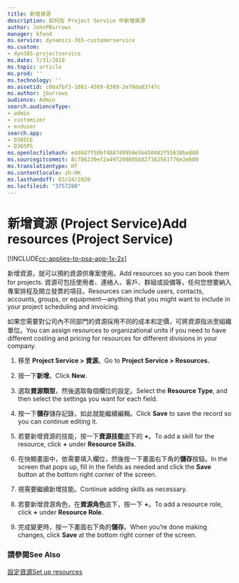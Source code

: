 ```yaml
---
title: 新增資源
description: 如何在 Project Service 中新增資源
author: JohnPBurrows
manager: kfend
ms.service: dynamics-365-customerservice
ms.custom:
- dyn365-projectservice
ms.date: 7/31/2018
ms.topic: article
ms.prod: ''
ms.technology: ''
ms.assetid: c0ba7bf3-1081-4569-8309-2e70da83747c
ms.author: jburrows
audience: Admin
search.audienceType:
- admin
- customizer
- enduser
search.app:
- D365CE
- D365PS
ms.openlocfilehash: edd4d7f50bf488749959e5b450482f55638be808
ms.sourcegitcommit: 8c786230ef2a497280885b827162561776e2eb00
ms.translationtype: HT
ms.contentlocale: zh-HK
ms.lasthandoff: 03/24/2020
ms.locfileid: "3757280"
---
```

# <a name="add-resources-project-service"></a><span data-ttu-id="7cae3-103">新增資源 (Project Service)</span><span class="sxs-lookup"><span data-stu-id="7cae3-103">Add resources (Project Service)</span></span>

[!INCLUDE[cc-applies-to-psa-app-1x-2x](../includes/cc-applies-to-psa-app-1x-2x.md)]

<span data-ttu-id="7cae3-104">新增資源，就可以預約資源供專案使用。</span><span class="sxs-lookup"><span data-stu-id="7cae3-104">Add resources so you can book them for projects.</span></span> <span data-ttu-id="7cae3-105">資源可包括使用者、連絡人、客戶、群組或設備等，任何您想要納入專案排程及開立發票的項目。</span><span class="sxs-lookup"><span data-stu-id="7cae3-105">Resources can include users, contacts, accounts, groups, or equipment—anything that you might want to include in your project scheduling and invoicing.</span></span>  
  
<span data-ttu-id="7cae3-106">如果您需要對公司內不同部門的資源採用不同的成本和定價，可將資源指派至組織單位。</span><span class="sxs-lookup"><span data-stu-id="7cae3-106">You can assign resources to organizational units if you need to have different costing and pricing for resources for different divisions in your company.</span></span>  
  
1.  <span data-ttu-id="7cae3-107">移至 **Project Service > 資源**。</span><span class="sxs-lookup"><span data-stu-id="7cae3-107">Go to **Project Service > Resources.**</span></span>  
  
2.  <span data-ttu-id="7cae3-108">按一下**新增**。</span><span class="sxs-lookup"><span data-stu-id="7cae3-108">Click **New**.</span></span>  
  
3.  <span data-ttu-id="7cae3-109">選取**資源類型**，然後選取每個欄位的設定。</span><span class="sxs-lookup"><span data-stu-id="7cae3-109">Select the **Resource Type**, and then select the settings you want for each field.</span></span>  
  
4.  <span data-ttu-id="7cae3-110">按一下**儲存**儲存記錄，如此就能繼續編輯。</span><span class="sxs-lookup"><span data-stu-id="7cae3-110">Click **Save** to save the record so you can continue editing it.</span></span>  
  
5.  <span data-ttu-id="7cae3-111">若要新增資源的技能，按一下**資源技能**底下的 **+**。</span><span class="sxs-lookup"><span data-stu-id="7cae3-111">To add a skill for the resource, click **+** under **Resource Skills**.</span></span>  
  
6.  <span data-ttu-id="7cae3-112">在快顯畫面中，依需要填入欄位，然後按一下畫面右下角的**儲存**按鈕。</span><span class="sxs-lookup"><span data-stu-id="7cae3-112">In the screen that pops up, fill in the fields as needed and click the **Save** button at the bottom right corner of the screen.</span></span>  
  
7.  <span data-ttu-id="7cae3-113">視需要繼續新增技能。</span><span class="sxs-lookup"><span data-stu-id="7cae3-113">Continue adding skills as necessary.</span></span>  
  
8.  <span data-ttu-id="7cae3-114">若要新增資源角色，在**資源角色**底下，按一下 **+**。</span><span class="sxs-lookup"><span data-stu-id="7cae3-114">To add a resource role, click **+** under **Resource Role**.</span></span>  
  
9. <span data-ttu-id="7cae3-115">完成變更時，按一下畫面右下角的**儲存**。</span><span class="sxs-lookup"><span data-stu-id="7cae3-115">When you’re done making changes, click **Save** at the bottom right corner of the screen.</span></span>  
  
### <a name="see-also"></a><span data-ttu-id="7cae3-116">請參閱</span><span class="sxs-lookup"><span data-stu-id="7cae3-116">See Also</span></span>  
 [<span data-ttu-id="7cae3-117">設定資源</span><span class="sxs-lookup"><span data-stu-id="7cae3-117">Set up resources</span></span>](../project-service/set-up-resources.md)
